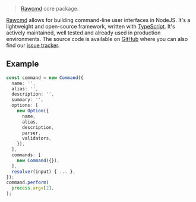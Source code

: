 > [Rawcmd](https://github.com/rawcmd/framework) core package.

[Rawcmd](https://github.com/rawcmd/framework) allows for building command-line user interfaces in NodeJS. It's a lightweight and open-source framework, written with [TypeScript](https://www.typescriptlang.org). It's actively maintained, well tested and already used in production environments. The source code is available on [GitHub](https://github.com/rawcmd/framework) where you can also find our [issue tracker](https://github.com/rawcmd/framework/issues).

## Example

```ts
const command = new Command({
  name: '',
  alias: '',
  description: '',
  summary: '',
  options: [
    new Option({
      name,
      alias,
      description,
      parser,
      validators,
    }),
  ],
  commands: [
    new Command({}),
  ],
  resolver(input) { ... },
});
command.perform(
  process.argv[2],
);
```
